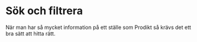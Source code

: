 # Sök och filtrera

När man har så mycket information på ett ställe som Prodikt så krävs det ett bra sätt att hitta rätt. 
